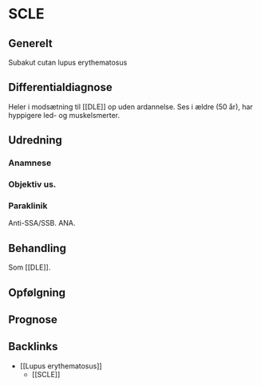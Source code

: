 # SCLE

## Generelt
Subakut cutan lupus erythematosus

## Differentialdiagnose
Heler i modsætning til [[DLE]] op uden ardannelse. Ses i ældre (50 år), har hyppigere led- og muskelsmerter.

## Udredning
### Anamnese

### Objektiv us.

### Paraklinik
Anti-SSA/SSB. ANA.

## Behandling
Som [[DLE]].

## Opfølgning


## Prognose


## Backlinks
* [[Lupus erythematosus]]
	* [[SCLE]]

<!-- #anki/tag/med/Derma #anki/deck/Medicine #anki/tag/med/GP -->

<!-- {BearID:1A8AE460-604B-4630-8A5F-EE60DC2DF9DC-84084-00009F4E6E960B3B} -->
